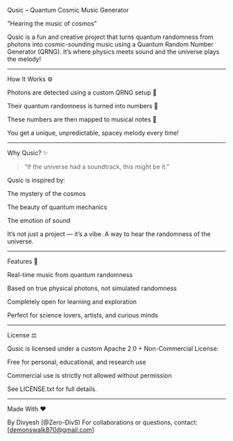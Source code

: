 Qusic – Quantum Cosmic Music Generator

"Hearing the music of cosmos”

Qusic is a fun and creative project that turns quantum randomness from photons into cosmic-sounding music using a Quantum Random Number Generator (QRNG).
It’s where physics meets sound and the universe plays the melody!


---

How It Works ⚙️

Photons are detected using a custom QRNG setup 🔦

Their quantum randomness is turned into numbers 🎲

These numbers are then mapped to musical notes 🎼

You get a unique, unpredictable, spacey melody every time!



---

Why Qusic? ✨

> “If the universe had a soundtrack, this might be it.”



Qusic is inspired by:

The mystery of the cosmos

The beauty of quantum mechanics

The emotion of sound


It’s not just a project — it’s a vibe. A way to hear the randomness of the universe.


---

Features 🚀

Real-time music from quantum randomness

Based on true physical photons, not simulated randomness

Completely open for learning and exploration

Perfect for science lovers, artists, and curious minds



---

License ⚖️

Qusic is licensed under a custom Apache 2.0 + Non-Commercial License:

Free for personal, educational, and research use

Commercial use is strictly not allowed without permission


See LICENSE.txt for full details.


---

Made With ❤️

By Divyesh (@Zero-DivS)
For collaborations or questions, contact: [demonswalk870@gmail.com]